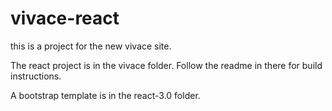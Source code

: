 # vivace-react
this is a project for the new vivace site.

The react project is in the vivace folder. Follow the readme in there for build instructions.

A bootstrap template is in the react-3.0 folder.
